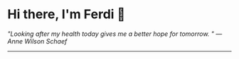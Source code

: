 <h1>Hi there, I'm Ferdi 👋</h1>

<p><em>
  "Looking after my health today gives me a better hope for tomorrow. " — Anne Wilson Schaef
</em></p>

---
